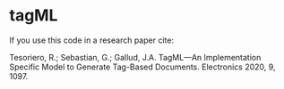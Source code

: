 # tagML
If you use this code in a research paper cite:

Tesoriero, R.; Sebastian, G.; Gallud, J.A. TagML—An Implementation Specific Model to Generate Tag-Based Documents. Electronics 2020, 9, 1097.
